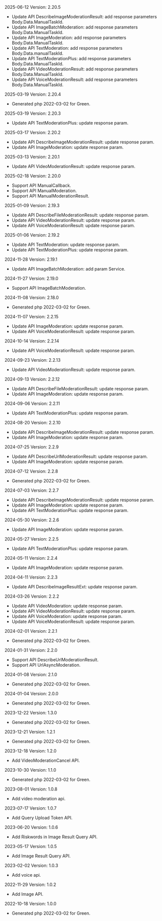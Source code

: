2025-06-12 Version: 2.20.5
- Update API DescribeImageModerationResult: add response parameters Body.Data.ManualTaskId.
- Update API ImageBatchModeration: add response parameters Body.Data.ManualTaskId.
- Update API ImageModeration: add response parameters Body.Data.ManualTaskId.
- Update API TextModeration: add response parameters Body.Data.manualTaskId.
- Update API TextModerationPlus: add response parameters Body.Data.ManualTaskId.
- Update API VideoModerationResult: add response parameters Body.Data.ManualTaskId.
- Update API VoiceModerationResult: add response parameters Body.Data.ManualTaskId.


2025-03-19 Version: 2.20.4
- Generated php 2022-03-02 for Green.

2025-03-19 Version: 2.20.3
- Update API TextModerationPlus: update response param.


2025-03-17 Version: 2.20.2
- Update API DescribeImageModerationResult: update response param.
- Update API ImageModeration: update response param.


2025-03-13 Version: 2.20.1
- Update API VideoModerationResult: update response param.


2025-02-18 Version: 2.20.0
- Support API ManualCallback.
- Support API ManualModeration.
- Support API ManualModerationResult.


2025-01-09 Version: 2.19.3
- Update API DescribeFileModerationResult: update response param.
- Update API VideoModerationResult: update response param.
- Update API VoiceModerationResult: update response param.


2025-01-06 Version: 2.19.2
- Update API TextModeration: update response param.
- Update API TextModerationPlus: update response param.


2024-11-28 Version: 2.19.1
- Update API ImageBatchModeration: add param Service.


2024-11-27 Version: 2.19.0
- Support API ImageBatchModeration.


2024-11-08 Version: 2.18.0
- Generated php 2022-03-02 for Green.

2024-11-07 Version: 2.2.15
- Update API ImageModeration: update response param.
- Update API VoiceModerationResult: update response param.


2024-10-14 Version: 2.2.14
- Update API VoiceModerationResult: update response param.


2024-09-23 Version: 2.2.13
- Update API VideoModerationResult: update response param.


2024-09-13 Version: 2.2.12
- Update API DescribeFileModerationResult: update response param.
- Update API ImageModeration: update response param.


2024-09-06 Version: 2.2.11
- Update API TextModerationPlus: update response param.


2024-08-20 Version: 2.2.10
- Update API DescribeImageModerationResult: update response param.
- Update API ImageModeration: update response param.


2024-07-25 Version: 2.2.9
- Update API DescribeUrlModerationResult: update response param.
- Update API ImageModeration: update response param.


2024-07-12 Version: 2.2.8
- Generated php 2022-03-02 for Green.

2024-07-03 Version: 2.2.7
- Update API DescribeImageModerationResult: update response param.
- Update API ImageModeration: update response param.
- Update API TextModerationPlus: update response param.


2024-05-30 Version: 2.2.6
- Update API ImageModeration: update response param.


2024-05-27 Version: 2.2.5
- Update API TextModerationPlus: update response param.


2024-05-11 Version: 2.2.4
- Update API ImageModeration: update response param.


2024-04-11 Version: 2.2.3
- Update API DescribeImageResultExt: update response param.


2024-03-26 Version: 2.2.2
- Update API VideoModeration: update response param.
- Update API VideoModerationResult: update response param.
- Update API VoiceModeration: update response param.
- Update API VoiceModerationResult: update response param.


2024-02-01 Version: 2.2.1
- Generated php 2022-03-02 for Green.

2024-01-31 Version: 2.2.0
- Support API DescribeUrlModerationResult.
- Support API UrlAsyncModeration.


2024-01-08 Version: 2.1.0
- Generated php 2022-03-02 for Green.

2024-01-04 Version: 2.0.0
- Generated php 2022-03-02 for Green.

2023-12-22 Version: 1.3.0
- Generated php 2022-03-02 for Green.

2023-12-21 Version: 1.2.1
- Generated php 2022-03-02 for Green.

2023-12-18 Version: 1.2.0
- Add VideoModerationCancel API.

2023-10-30 Version: 1.1.0
- Generated php 2022-03-02 for Green.

2023-08-01 Version: 1.0.8
- Add video moderation api.

2023-07-17 Version: 1.0.7
- Add Query Upload Token API.

2023-06-20 Version: 1.0.6
- Add Riskwords in Image Result Query API.

2023-05-17 Version: 1.0.5
- Add Image Result Query API.

2023-02-02 Version: 1.0.3
- Add voice api.

2022-11-29 Version: 1.0.2
- Add Image API.

2022-10-18 Version: 1.0.0
- Generated php 2022-03-02 for Green.

